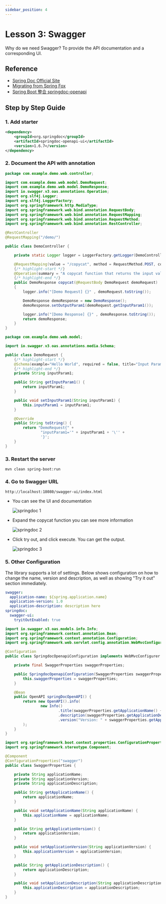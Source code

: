 ```yaml
---
sidebar_position: 4
---
```


# Lesson 3:  Swagger

Why do we need Swagger? To provide the API documentation and a corresponding UI.

## Reference

- [Spring Doc Official Site](https://springdoc.org/)
- [Migrating from Spring Fox](https://springdoc.org/migrating-from-springfox.html)
- [Spring Boot 整合 springdoc-openapi](https://blog.csdn.net/wangzhihao1994/article/details/108408595)

## Step by Step Guide

### 1. Add starter

```xml title="pom.xml"
<dependency>
    <groupId>org.springdoc</groupId>
    <artifactId>springdoc-openapi-ui</artifactId>
    <version>1.6.7</version>
</dependency>
```

### 2. Document the API with annotation

```java title="com.example.demo.web.controller.DemoController"
package com.example.demo.web.controller;

import com.example.demo.web.model.DemoRequest;
import com.example.demo.web.model.DemoResponse;
import io.swagger.v3.oas.annotations.Operation;
import org.slf4j.Logger;
import org.slf4j.LoggerFactory;
import org.springframework.http.MediaType;
import org.springframework.web.bind.annotation.RequestBody;
import org.springframework.web.bind.annotation.RequestMapping;
import org.springframework.web.bind.annotation.RequestMethod;
import org.springframework.web.bind.annotation.RestController;

@RestController
@RequestMapping("/demo/")

public class DemoController {

    private static Logger logger = LoggerFactory.getLogger(DemoController.class);

    @RequestMapping(value = "/copycat", method = RequestMethod.POST, consumes = MediaType.APPLICATION_JSON_VALUE, produces = MediaType.APPLICATION_JSON_VALUE)
    {/* highlight-start */}
    @Operation(summary = "A copycat function that returns the input value.", description = "The value in outputParam1 copies the value in inputParam1.")
    {/* highlight-end */}
    public DemoResponse copycat(@RequestBody DemoRequest demoRequest)
    {
        logger.info("[Demo Request] {}" , demoRequest.toString());

        DemoResponse demoResponse = new DemoResponse();
        demoResponse.setOutputParam1(demoRequest.getInputParam1());

        logger.info("[Demo Response] {}" , demoResponse.toString());
        return demoResponse;
    }
}

```

```java title="com.example.demo.web.model.DemoRequest"
package com.example.demo.web.model;

import io.swagger.v3.oas.annotations.media.Schema;

public class DemoRequest {
    {/* highlight-start */}
    @Schema(example="Hello World", required = false, title="Input Parameter 1")
    {/* highlight-end */}
    private String inputParam1;

    public String getInputParam1() {
        return inputParam1;
    }

    public void setInputParam1(String inputParam1) {
        this.inputParam1 = inputParam1;
    }

    @Override
    public String toString() {
        return "DemoRequest{" +
                "inputParam1='" + inputParam1 + '\'' +
                '}';
    }
}
```




### 3. Restart the server

```shell
mvn clean spring-boot:run
```

### 4.  Go to Swagger URL

```
http://localhost:18080/swagger-ui/index.html
```

-  You can see the UI and documentation 

    ![springdoc 1](/img/springboot/springdoc-swagger-1.PNG)

- Expand the copycat function you can see more information

    ![springdoc 2](/img/springboot/springdoc-swagger-2.PNG)

- Click try out, and click execute. You can get the output.

    ![springdoc 3](/img/springboot/springdoc-swagger-3.PNG)


### 5. Other Configuration

The library supports a lot of settings. Below shows configuration on how to change the name, version and description, as well as showing "Try it out" section immediately. 

```yaml title=application.yml
swagger:
  application-name: ${spring.application.name}
  application-version: 1.0
  application-description: description here
springdoc:
  swagger-ui:
    tryitOutEnabled: true
```

```java title=SpringdocOpenapiConfiguration.java
import io.swagger.v3.oas.models.info.Info;
import org.springframework.context.annotation.Bean;
import org.springframework.context.annotation.Configuration;
import org.springframework.web.servlet.config.annotation.WebMvcConfigurer;

@Configuration
public class SpringdocOpenapiConfiguration implements WebMvcConfigurer {

    private final SwaggerProperties swaggerProperties;

    public SpringdocOpenapiConfiguration(SwaggerProperties swaggerProperties) {
        this.swaggerProperties = swaggerProperties;
    }

    @Bean
    public OpenAPI springDocOpenAPI() {
        return new OpenAPI().info(
                new Info()
                        .title(swaggerProperties.getApplicationName() + " API Documentation")
                        .description(swaggerProperties.getApplicationDescription())
                        .version("Version: " + swaggerProperties.getApplicationVersion())
        );
    }
}
```

```java title=SwaggerProperties.java
import org.springframework.boot.context.properties.ConfigurationProperties;
import org.springframework.stereotype.Component;

@Component
@ConfigurationProperties("swagger")
public class SwaggerProperties {

    private String applicationName;
    private String applicationVersion;
    private String applicationDescription;

    public String getApplicationName() {
        return applicationName;
    }

    public void setApplicationName(String applicationName) {
        this.applicationName = applicationName;
    }

    public String getApplicationVersion() {
        return applicationVersion;
    }

    public void setApplicationVersion(String applicationVersion) {
        this.applicationVersion = applicationVersion;
    }

    public String getApplicationDescription() {
        return applicationDescription;
    }

    public void setApplicationDescription(String applicationDescription) {
        this.applicationDescription = applicationDescription;
    }
}
```